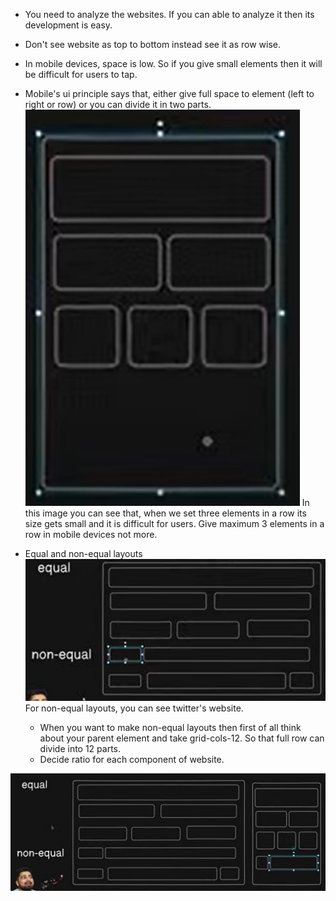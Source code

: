 
- You need to analyze the websites. If you can able to analyze it then its development is easy.
- Don't see website as top to bottom instead see it as row wise.
- In mobile devices, space is low. So if you give small elements then it will be difficult for users to tap.
- Mobile's ui principle says that, either give full space to element (left to right or row) or you can divide it in two parts.
    ![alt text](image.png)
    In this image you can see that, when we set three elements in a row its size gets small and it is difficult for users.
    Give maximum 3 elements in a row in mobile devices not more.

- Equal and non-equal layouts
    ![alt text](image-1.png)
    For non-equal layouts, you can see twitter's website.

    - When you want to make non-equal layouts then first of all think about your parent element and take grid-cols-12. So that full row can divide into 12 parts.
    - Decide ratio for each component of website.

![alt text](image-2.png)
